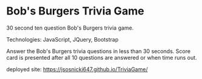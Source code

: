 # Bob's Burgers Trivia Game

30 second ten question Bob's Burgers trivia game.

Technologies: JavaScript, JQuery, Bootstrap

Answer the Bob's Burgers trivia questions in less than 30 seconds. Score card is presented after all 10 questions are answered or when time runs out.

deployed site: https://jsosnicki647.github.io/TriviaGame/
